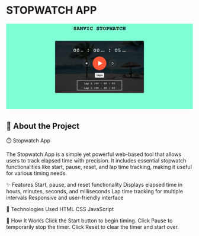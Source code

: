 # STOPWATCH APP 

![Project Preview](./images/img1.png)


## 🌟 About the Project  

⏱️ Stopwatch App

The Stopwatch App is a simple yet powerful web-based tool that allows users to track elapsed time with precision. It includes essential stopwatch functionalities like start, pause, reset, and lap time tracking, making it useful for various timing needs.

✨ Features
Start, pause, and reset functionality
Displays elapsed time in hours, minutes, seconds, and milliseconds
Lap time tracking for multiple intervals
Responsive and user-friendly interface

🚀 Technologies Used
HTML
CSS
JavaScript

🔧 How It Works
Click the Start button to begin timing.
Click Pause to temporarily stop the timer.
Click Reset to clear the timer and start over.


